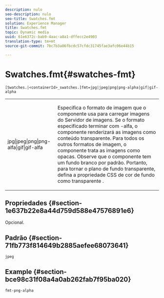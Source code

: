 ```yaml
---
description: nulo
seo-description: nulo
seo-title: Swatches.fmt
solution: Experience Manager
title: Swatches.fmt
topic: Dynamic media
uuid: 61e6372c-bab9-4aac-a8a1-dffecc2e4903
translation-type: tm+mt
source-git-commit: 7bc7b3a86fbcdc57cfdc31745fae3afc06e44b15

---
```



# Swatches.fmt{#swatches-fmt}

`[Swatches.|<containerId>_swatches.]fmt=jpg|jpeg|png|png-alpha|gif|gif-alpha`

<table id="table_4620F51BD77149FDB68F1FBECC443801"> 
 <tbody> 
  <tr> 
   <td> <p> <span class="codeph"> jpg|jpeg|png|png-alfa|gif|gif-alfa</span> </p> </td> 
   <td> <p>Especifica o formato de imagem que o componente usa para carregar imagens do Servidor de imagens. Se o formato especificado terminar com <span class="codeph"> -alfa</span>, o componente renderizará as imagens como conteúdo transparente. Para todos os outros formatos de imagem, o componente trata as imagens como opacas. Observe que o componente tem um fundo branco por padrão. Portanto, para tornar o plano de fundo transparente, defina a propriedade CSS de cor <span class="codeph"> de fundo como</span> transparente <span class="codeph"></span>. </p> </td> 
  </tr> 
 </tbody> 
</table>

## Propriedades {#section-1e637b22e8a44d759d588e47576891e6}

Opcional.

## Padrão {#section-71fb773f814649b2885aefee68073641}

`jpeg`

## Example {#section-bce98c31f08a4a0ab262fab7f95ba020}

`fmt-png-alpha`
